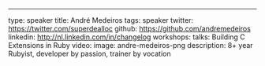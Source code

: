 ---
type: speaker
title: André Medeiros
tags: speaker
twitter: https://twitter.com/superdealloc
github: https://github.com/andremedeiros
linkedin: http://nl.linkedin.com/in/changelog
workshops:
talks: Building C Extensions in Ruby
video: 
image: andre-medeiros-png
description: 8+ year Rubyist, developer by passion, trainer by vocation
